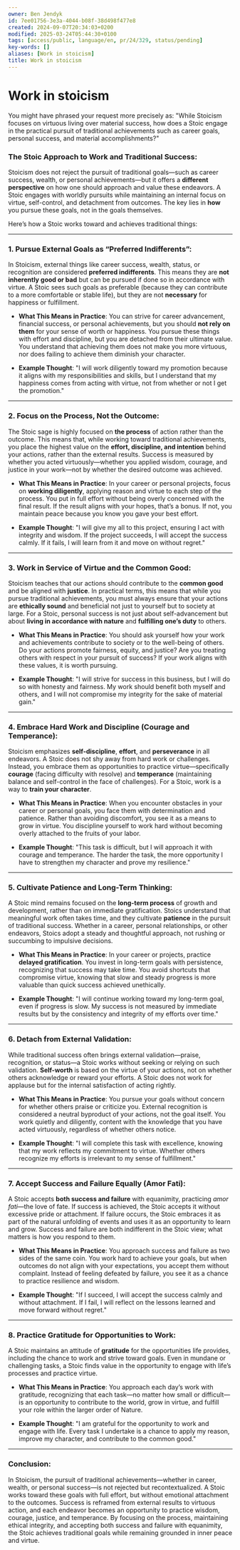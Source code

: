 ```yaml
---
owner: Ben Jendyk
id: 7ee01756-3e3a-4044-b08f-38d498f477e8
created: 2024-09-07T20:34:03+0200
modified: 2025-03-24T05:44:30+0100
tags: [access/public, language/en, pr/24/329, status/pending]
key-words: []
aliases: [Work in stoicism]
title: Work in stoicism
---
```


# Work in stoicism

You might have phrased your request more precisely as: "While Stoicism focuses on virtuous living over material success, how does a Stoic engage in the practical pursuit of traditional achievements such as career goals, personal success, and material accomplishments?"

### **The Stoic Approach to Work and Traditional Success:**

Stoicism does not reject the pursuit of traditional goals—such as career success, wealth, or personal achievements—but it offers a **different perspective** on how one should approach and value these endeavors. A Stoic engages with worldly pursuits while maintaining an internal focus on virtue, self-control, and detachment from outcomes. The key lies in **how** you pursue these goals, not in the goals themselves.

Here’s how a Stoic works toward and achieves traditional things:

---

### **1. Pursue External Goals as “Preferred Indifferents”:**

In Stoicism, external things like career success, wealth, status, or recognition are considered **preferred indifferents**. This means they are **not inherently good or bad** but can be pursued if done so in accordance with virtue. A Stoic sees such goals as preferable (because they can contribute to a more comfortable or stable life), but they are not **necessary** for happiness or fulfillment.

- **What This Means in Practice**: You can strive for career advancement, financial success, or personal achievements, but you should **not rely on them** for your sense of worth or happiness. You pursue these things with effort and discipline, but you are detached from their ultimate value. You understand that achieving them does not make you more virtuous, nor does failing to achieve them diminish your character.

- **Example Thought**: "I will work diligently toward my promotion because it aligns with my responsibilities and skills, but I understand that my happiness comes from acting with virtue, not from whether or not I get the promotion."

---

### **2. Focus on the Process, Not the Outcome:**

The Stoic sage is highly focused on **the process** of action rather than the outcome. This means that, while working toward traditional achievements, you place the highest value on the **effort, discipline, and intention** behind your actions, rather than the external results. Success is measured by whether you acted virtuously—whether you applied wisdom, courage, and justice in your work—not by whether the desired outcome was achieved.

- **What This Means in Practice**: In your career or personal projects, focus on **working diligently**, applying reason and virtue to each step of the process. You put in full effort without being overly concerned with the final result. If the result aligns with your hopes, that’s a bonus. If not, you maintain peace because you know you gave your best effort.

- **Example Thought**: "I will give my all to this project, ensuring I act with integrity and wisdom. If the project succeeds, I will accept the success calmly. If it fails, I will learn from it and move on without regret."

---

### **3. Work in Service of Virtue and the Common Good:**

Stoicism teaches that our actions should contribute to the **common good** and be aligned with **justice**. In practical terms, this means that while you pursue traditional achievements, you must always ensure that your actions are **ethically sound** and beneficial not just to yourself but to society at large. For a Stoic, personal success is not just about self-advancement but about **living in accordance with nature** and **fulfilling one’s duty** to others.

- **What This Means in Practice**: You should ask yourself how your work and achievements contribute to society or to the well-being of others. Do your actions promote fairness, equity, and justice? Are you treating others with respect in your pursuit of success? If your work aligns with these values, it is worth pursuing.

- **Example Thought**: "I will strive for success in this business, but I will do so with honesty and fairness. My work should benefit both myself and others, and I will not compromise my integrity for the sake of material gain."

---

### **4. Embrace Hard Work and Discipline (Courage and Temperance):**

Stoicism emphasizes **self-discipline**, **effort**, and **perseverance** in all endeavors. A Stoic does not shy away from hard work or challenges. Instead, you embrace them as opportunities to practice virtue—specifically **courage** (facing difficulty with resolve) and **temperance** (maintaining balance and self-control in the face of challenges). For a Stoic, work is a way to **train your character**.

- **What This Means in Practice**: When you encounter obstacles in your career or personal goals, you face them with determination and patience. Rather than avoiding discomfort, you see it as a means to grow in virtue. You discipline yourself to work hard without becoming overly attached to the fruits of your labor.

- **Example Thought**: "This task is difficult, but I will approach it with courage and temperance. The harder the task, the more opportunity I have to strengthen my character and prove my resilience."

---

### **5. Cultivate Patience and Long-Term Thinking:**

A Stoic mind remains focused on the **long-term process** of growth and development, rather than on immediate gratification. Stoics understand that meaningful work often takes time, and they cultivate **patience** in the pursuit of traditional success. Whether in a career, personal relationships, or other endeavors, Stoics adopt a steady and thoughtful approach, not rushing or succumbing to impulsive decisions.

- **What This Means in Practice**: In your career or projects, practice **delayed gratification**. You invest in long-term goals with persistence, recognizing that success may take time. You avoid shortcuts that compromise virtue, knowing that slow and steady progress is more valuable than quick success achieved unethically.

- **Example Thought**: "I will continue working toward my long-term goal, even if progress is slow. My success is not measured by immediate results but by the consistency and integrity of my efforts over time."

---

### **6. Detach from External Validation:**

While traditional success often brings external validation—praise, recognition, or status—a Stoic works without seeking or relying on such validation. **Self-worth** is based on the virtue of your actions, not on whether others acknowledge or reward your efforts. A Stoic does not work for applause but for the internal satisfaction of acting rightly.

- **What This Means in Practice**: You pursue your goals without concern for whether others praise or criticize you. External recognition is considered a neutral byproduct of your actions, not the goal itself. You work quietly and diligently, content with the knowledge that you have acted virtuously, regardless of whether others notice.

- **Example Thought**: "I will complete this task with excellence, knowing that my work reflects my commitment to virtue. Whether others recognize my efforts is irrelevant to my sense of fulfillment."

---

### **7. Accept Success and Failure Equally (Amor Fati):**

A Stoic accepts **both success and failure** with equanimity, practicing *amor fati*—the love of fate. If success is achieved, the Stoic accepts it without excessive pride or attachment. If failure occurs, the Stoic embraces it as part of the natural unfolding of events and uses it as an opportunity to learn and grow. Success and failure are both indifferent in the Stoic view; what matters is how you respond to them.

- **What This Means in Practice**: You approach success and failure as two sides of the same coin. You work hard to achieve your goals, but when outcomes do not align with your expectations, you accept them without complaint. Instead of feeling defeated by failure, you see it as a chance to practice resilience and wisdom.

- **Example Thought**: "If I succeed, I will accept the success calmly and without attachment. If I fail, I will reflect on the lessons learned and move forward without regret."

---

### **8. Practice Gratitude for Opportunities to Work:**

A Stoic maintains an attitude of **gratitude** for the opportunities life provides, including the chance to work and strive toward goals. Even in mundane or challenging tasks, a Stoic finds value in the opportunity to engage with life’s processes and practice virtue.

- **What This Means in Practice**: You approach each day’s work with gratitude, recognizing that each task—no matter how small or difficult—is an opportunity to contribute to the world, grow in virtue, and fulfill your role within the larger order of Nature.

- **Example Thought**: "I am grateful for the opportunity to work and engage with life. Every task I undertake is a chance to apply my reason, improve my character, and contribute to the common good."

---

### **Conclusion:**
In Stoicism, the pursuit of traditional achievements—whether in career, wealth, or personal success—is not rejected but recontextualized. A Stoic works toward these goals with full effort, but without emotional attachment to the outcomes. Success is reframed from external results to virtuous action, and each endeavor becomes an opportunity to practice wisdom, courage, justice, and temperance. By focusing on the process, maintaining ethical integrity, and accepting both success and failure with equanimity, the Stoic achieves traditional goals while remaining grounded in inner peace and virtue.